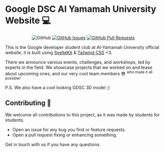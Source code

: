 # Google DSC Al Yamamah University Website 💻

<div align="center">

![GitHub](https://img.shields.io/github/license/GDSC-YU/website?style=for-the-badge)
[![GitHub Issues](https://img.shields.io/github/issues/GDSC-YU/website?style=for-the-badge)](https://github.com/GDSC-YU/website/issues)
[![GitHub Pull Requests](https://img.shields.io/github/issues-pr/GDSC-YU/website?style=for-the-badge)](https://github.com/GDSC-YU/website/pulls)

</div>

This is the Google developer student club at Al-Yamamah University official website, it is built using [SvelteKit](https://kit.svelte.dev/) & [Tailwind CSS](https://tailwindcss.com/) <3.

There we announce various events, challenges, and workshops, led by experts in the field. We showcase projects that we worked on and tease about upcoming ones, and our very cool team members 😎 <sup> who made it all possible!</sup>

P.S. We also have a cool looking GDSC 3D model ;)

## Contributing 🤝

We welcome all contributions to this project, as it was made by students for students.

- Open an issue for any bug you find or feature requests.
- Open a pull request fixing or enhancing something.

Get in touch with us if you have any questions.
